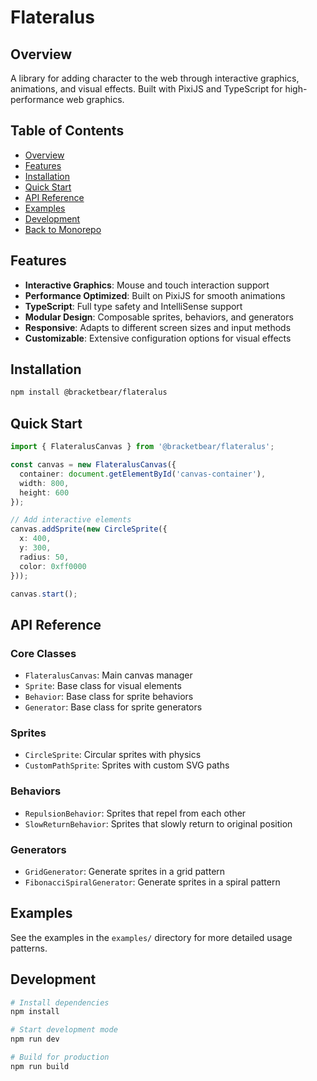 # Flateralus

## Overview
A library for adding character to the web through interactive graphics, animations, and visual effects. Built with PixiJS and TypeScript for high-performance web graphics.

## Table of Contents

- [Overview](#overview)
- [Features](#features)
- [Installation](#installation)
- [Quick Start](#quick-start)
- [API Reference](#api-reference)
- [Examples](#examples)
- [Development](#development)
- [Back to Monorepo](../../README.md)

## Features

- **Interactive Graphics**: Mouse and touch interaction support
- **Performance Optimized**: Built on PixiJS for smooth animations
- **TypeScript**: Full type safety and IntelliSense support
- **Modular Design**: Composable sprites, behaviors, and generators
- **Responsive**: Adapts to different screen sizes and input methods
- **Customizable**: Extensive configuration options for visual effects

## Installation

```bash
npm install @bracketbear/flateralus
```

## Quick Start

```typescript
import { FlateralusCanvas } from '@bracketbear/flateralus';

const canvas = new FlateralusCanvas({
  container: document.getElementById('canvas-container'),
  width: 800,
  height: 600
});

// Add interactive elements
canvas.addSprite(new CircleSprite({
  x: 400,
  y: 300,
  radius: 50,
  color: 0xff0000
}));

canvas.start();
```

## API Reference

### Core Classes
- `FlateralusCanvas`: Main canvas manager
- `Sprite`: Base class for visual elements
- `Behavior`: Base class for sprite behaviors
- `Generator`: Base class for sprite generators

### Sprites
- `CircleSprite`: Circular sprites with physics
- `CustomPathSprite`: Sprites with custom SVG paths

### Behaviors
- `RepulsionBehavior`: Sprites that repel from each other
- `SlowReturnBehavior`: Sprites that slowly return to original position

### Generators
- `GridGenerator`: Generate sprites in a grid pattern
- `FibonacciSpiralGenerator`: Generate sprites in a spiral pattern

## Examples

See the examples in the `examples/` directory for more detailed usage patterns.

## Development

```bash
# Install dependencies
npm install

# Start development mode
npm run dev

# Build for production
npm run build
```
